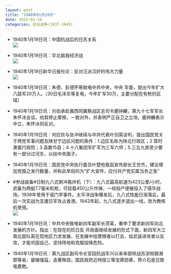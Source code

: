 ```yaml
---
layout: post
title: "1940年01月19日"
date: 2015-01-19
categories: 抗日战争(1937-1945)
---
```


<meta name="referrer" content="no-referrer" />

- 1940年1月19日讯：中国抗战后的日苏关系 <br/><img src="https://ww1.sinaimg.cn/large/aca367d8jw1eof84cp15oj20mb1dy7mz.jpg" />

- 1940年1月19日讯：华北敌我经济战 <br/><img src="https://ww4.sinaimg.cn/large/aca367d8jw1eof6e997tnj20lw1e6wxw.jpg" />

- 1940年1月19日新华日报社论：反对汪派汉奸的伟大力量 <br/><img src="https://ww2.sinaimg.cn/large/aca367d8jw1eof4o3td7sj211m0howl8.jpg" />

- 1940年1月19日讯：朱德、彭德怀等致电中共中央，中央 军委，提出今年扩大八路军20万人。（30日毛泽东等复电，今年扩军30万，主要分配在有枪的区域） 

- 1940年1月19日讯：刘伯承赴冀西同冀察战区总司令鹿钟麟，第九十七军军长朱怀冰会谈，劝其停止摩擦，一致对外，并表明严正自卫之立场。鹿钟麟表示中立，朱怀冰则反对。 

- 1940年1月19日讯：何应钦与张冲继续与中共代表叶剑英谈判，提出国民党关于两党军事问题及陕甘宁边区问题的条件：1.边区名称为陕北行政区；2.暂时隶属行政院；3.县数15县；4.十八集团军扩军为三军六师；5.三五九旅至少要有一部分过河东，以给中央面子。 

- 1940年1月19日讯：国民党中央执行委员叶楚伧致函宣传部长王世杰，建议增加党报之发行数量，并称此举目的为“扩大宣传，应付共产党实属当务之急” 

- #参战装备#日制九八式俯冲轰炸机（下）：九八式最高航速为423公里/小时，武备为两挺7.7毫米机枪，可挂载450公斤炸弹，一经投产便被投入了侵华战场，1939年曾用于诺门罕事件。太平洋战争爆发后，九八式性能日渐落后，最后一次实战为支援日军攻占香港。1942年起，九八式逐步退出一线，改为教练机使用。 <br/><img src="https://ww2.sinaimg.cn/large/aca367d8jw1eoellgis0nj20go0ztwm5.jpg" />

- 1940年1月19日讯：中共中央致电新四军副军长项英，重申了要求新四军向北发展的方针。指出：在现在的抗日反 共局面继续发展的形式下面，新四军大江南北部队英在现地区力求发展，在发展中给摩擦者以打击，给武装进攻者以反攻，才能巩固自己，坚持阵地和克服投降危险。 

- 1940年1月19日讯：第九战区副司令长官因抗战军兴以来率部转战苏浙皖赣湘鄂等省，屡摧强寇，迭著殊勋，国民政府近特授三等宝鼎勋章，蒋介石是日致电嘉勉。 

